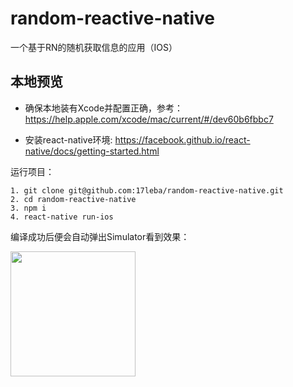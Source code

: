 # random-reactive-native
一个基于RN的随机获取信息的应用（IOS）

## 本地预览
- 确保本地装有Xcode并配置正确，参考：
https://help.apple.com/xcode/mac/current/#/dev60b6fbbc7

- 安装react-native环境:
https://facebook.github.io/react-native/docs/getting-started.html

运行项目：
```
1. git clone git@github.com:17leba/random-reactive-native.git
2. cd random-reactive-native
3. npm i
4. react-native run-ios
```
编译成功后便会自动弹出Simulator看到效果：
<p>
<img src='https://raw.githubusercontent.com/wiki/17leba/random-reactive-native/music.png' width='200px'>
</p>
